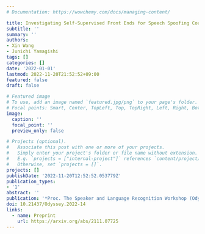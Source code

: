 ```yaml
---
# Documentation: https://wowchemy.com/docs/managing-content/

title: Investigating Self-Supervised Front Ends for Speech Spoofing Countermeasures
subtitle: ''
summary: ''
authors:
- Xin Wang
- Junichi Yamagishi
tags: []
categories: []
date: '2022-01-01'
lastmod: 2022-11-20T21:52:52+09:00
featured: false
draft: false

# Featured image
# To use, add an image named `featured.jpg/png` to your page's folder.
# Focal points: Smart, Center, TopLeft, Top, TopRight, Left, Right, BottomLeft, Bottom, BottomRight.
image:
  caption: ''
  focal_point: ''
  preview_only: false

# Projects (optional).
#   Associate this post with one or more of your projects.
#   Simply enter your project's folder or file name without extension.
#   E.g. `projects = ["internal-project"]` references `content/project/deep-learning/index.md`.
#   Otherwise, set `projects = []`.
projects: []
publishDate: '2022-11-20T12:52:52.053779Z'
publication_types:
- '1'
abstract: ''
publication: '*Proc. The Speaker and Language Recognition Workshop (Odyssey 2022)*'
doi: 10.21437/Odyssey.2022-14
links:
  - name: Preprint
    url: https://arxiv.org/abs/2111.07725
---
```


